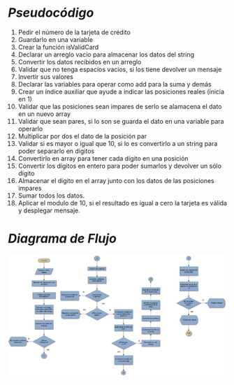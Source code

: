 # *Pseudocódigo*

1. Pedir el número de la tarjeta de crédito
2. Guardarlo en una variable
3. Crear la función isValidCard
4. Declarar un arreglo vacío para almacenar los datos del string
5. Convertir los datos recibidos en un arreglo
6. Validar que no tenga espacios vacíos, si los tiene devolver un mensaje
7. Invertir sus valores
8. Declarar las variables para operar como add para la suma y demás
9. Crear un índice auxiliar que ayude a indicar las posiciones reales (inicia en 1)
10. Validar que las posiciones sean impares de serlo se alamacena el dato en un nuevo array
11. Validar que sean pares, si lo son se guarda el dato en una variable para operarlo
12. Multiplicar por dos el dato de la posición par
13. Validar si es mayor o igual que 10, si lo es convertirlo a un string para poder separarlo en dígitos
14. Convertirlo en array para tener cada dígito en una posición
15. Convertir los dígitos en entero para poder sumarlos y devolver un sólo dígito
16. Almacenar el dígito en el array junto con los datos de las posiciones impares
17. Sumar todos los datos.
18. Aplicar el modulo de 10, si el resultado es igual a cero la tarjeta es válida y desplegar mensaje.

# *Diagrama de Flujo*
![Diagrama](./assets/images/FlowChart.jpg)

